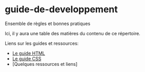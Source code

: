# guide-de-developpement
Ensemble de règles et bonnes pratiques

Ici, il y aura une table des matières du contenu de ce répertoire.

Liens sur les guides et ressources:
- [Le guide HTML](https://github.com/annabelleouellet2241268/guide-de-developpement/blob/main/guide-html.md)
- [Le guide CSS](https://github.com/annabelleouellet2241268/guide-de-developpement/blob/main/guide-css.md)
- [Quelques ressources et liens]
